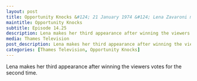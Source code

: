 ```yaml
---
layout: post
title: Opportunity Knocks &#124; 21 January 1974 &#124; Lena Zavaroni makes her third appearance
maintitle: Opportunity Knocks
subtitle: Episode 14.25
description: Lena makes her third appearance after winning the viewers votes for the second time.
media: Thames Television
post_description: Lena makes her third appearance after winning the viewers votes for the second time.
categories: [Thames Television, Opportunity Knocks]
---
```


Lena makes her third appearance after winning the viewers votes for the second time.

